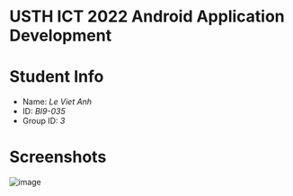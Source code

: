 USTH ICT 2022 Android Application Development
=====================================================

Student Info
=======================

* Name: *Le Viet Anh*
* ID: *BI9-035*
* Group ID: *3*

Screenshots
===================================================
![image](https://user-images.githubusercontent.com/47298653/138396393-9dff994b-39ed-4ef8-9375-0b6acc8ed58d.png)

